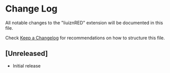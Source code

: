 # Change Log

All notable changes to the "liuiznRED" extension will be documented in this file.

Check [Keep a Changelog](http://keepachangelog.com/) for recommendations on how to structure this file.

## [Unreleased]

- Initial release
